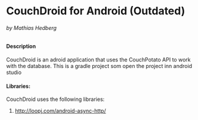# CouchDroid for Android (Outdated)
######  by Mathias Hedberg
#### Description
CouchDroid is an adroid application that uses the CouchPotato API to work with the database.
This is a gradle project som open the project inn android studio
#### Libraries:
CouchDroid uses the following libraries:
1. http://loopj.com/android-async-http/
